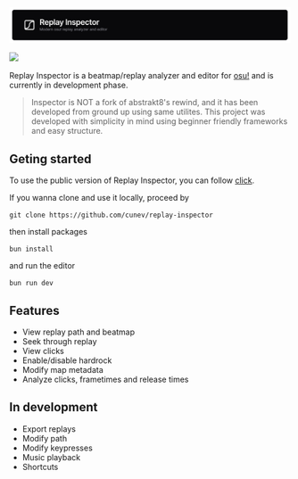![](./public/gitlogo.png)

![](https://img.shields.io/badge/status-in_development-blue)

Replay Inspector is a beatmap/replay analyzer and editor for [osu!](https://osu.ppy.sh/) and is currently in development phase.

> Inspector is NOT a fork of abstrakt8's rewind, and it has been developed from ground up using same utilites. This project was developed with simplicity in mind using beginner friendly frameworks and easy structure.

## Geting started

To use the public version of Replay Inspector, you can follow [click](https://edit.assist.games).

If you wanna clone and use it locally, proceed by

```
git clone https://github.com/cunev/replay-inspector
```

then install packages

```
bun install
```

and run the editor


```
bun run dev
```

## Features
- View replay path and beatmap
- Seek through replay
- View clicks
- Enable/disable hardrock
- Modify map metadata
- Analyze clicks, frametimes and release times

## In development
- Export replays
- Modify path
- Modify keypresses
- Music playback
- Shortcuts

